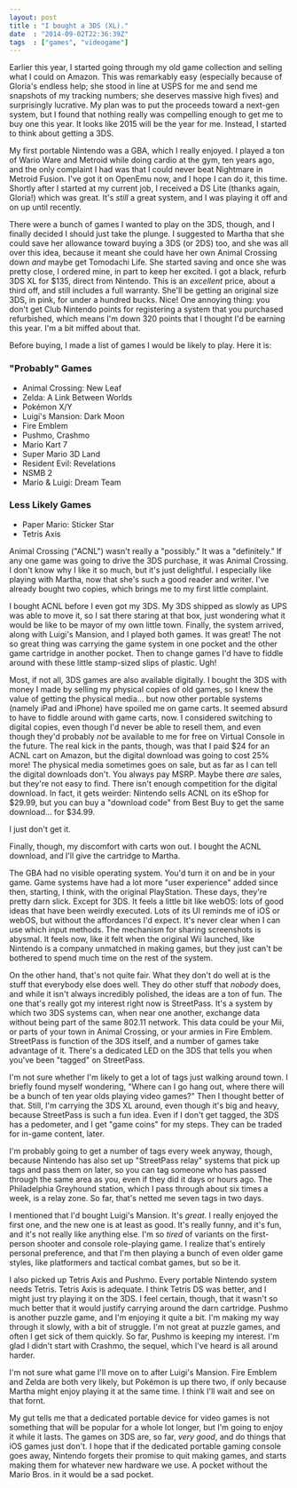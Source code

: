 ```yaml
---
layout: post
title : "I bought a 3DS (XL)."
date  : "2014-09-02T22:36:39Z"
tags  : ["games", "videogame"]
---
```

Earlier this year, I started going through my old game collection and selling
what I could on Amazon.  This was remarkably easy (especially because of
Gloria's endless help; she stood in line at USPS for me and send me snapshots
of my tracking numbers; she deserves massive high fives) and surprisingly
lucrative.  My plan was to put the proceeds toward a next-gen system, but I
found that nothing really was compelling enough to get me to buy one this year.
It looks like 2015 will be the year for me.  Instead, I started to think about
getting a 3DS.

My first portable Nintendo was a GBA, which I really enjoyed.  I played a ton
of Wario Ware and Metroid while doing cardio at the gym, ten years ago, and the
only complaint I had was that I could never beat Nightmare in Metroid Fusion.
I've got it on OpenEmu now, and I hope I can do it, this time.  Shortly after I
started at my current job, I received a DS Lite (thanks again, Gloria!) which
was great.  It's *still* a great system, and I was playing it off and on up
until recently.

There were a bunch of games I wanted to play on the 3DS, though, and I finally
decided I should just take the plunge.  I suggested to Martha that she could
save her allowance toward buying a 3DS (or 2DS) too, and she was all over this
idea, because it meant she could have her own Animal Crossing down *and* maybe
get Tomodachi Life.  She started saving and once she was pretty close, I
ordered mine, in part to keep her excited.  I got a black, refurb 3DS XL for
$135, direct from Nintendo.  This is an *excellent* price, about a third off,
and still includes a full warranty.  She'll be getting an original size 3DS, in
pink, for under a hundred bucks.  Nice!  One annoying thing: you don't get Club
Nintendo points for registering a system that you purchased refurbished, which
means I'm down 320 points that I thought I'd be earning this year.  I'm a bit
miffed about that.

Before buying, I made a list of games I would be likely to play.  Here it is:

### "Probably" Games

* Animal Crossing: New Leaf
* Zelda: A Link Between Worlds
* Pokémon X/Y
* Luigi's Mansion: Dark Moon
* Fire Emblem
* Pushmo, Crashmo
* Mario Kart 7
* Super Mario 3D Land
* Resident Evil: Revelations
* NSMB 2
* Mario & Luigi: Dream Team

### Less Likely Games

* Paper Mario: Sticker Star
* Tetris Axis

Animal Crossing ("ACNL") wasn't really a "possibly."  It was a "definitely."
If any one game was going to drive the 3DS purchase, it was Animal Crossing.  I
don't know why I like it so much, but it's just delightful.  I especially like
playing with Martha, now that she's such a good reader and writer.  I've
already bought two copies, which brings me to my first little complaint.

I bought ACNL before I even got my 3DS.  My 3DS shipped as slowly as UPS was
able to move it, so I sat there staring at that box, just wondering what it
would be like to be mayor of my own little town.  Finally, the system arrived,
along with Luigi's Mansion, and I played both games.  It was great!  The not so
great thing was carrying the game system in one pocket and the other game
cartridge in another pocket.  Then to change games I'd have to fiddle around
with these little stamp-sized slips of plastic.  Ugh!

Most, if not all, 3DS games are also available digitally.  I bought the 3DS
with money I made by selling my physical copies of old games, so I knew the
value of getting the physical media… but now other portable systems (namely
iPad and iPhone) have spoiled me on game carts.  It seemed absurd to have to
fiddle around with game carts, now.  I considered switching to digital copies,
even though I'd never be able to resell them, and even though they'd probably
*not* be available to me for free on Virtual Console in the future.  The real
kick in the pants, though, was that I paid $24 for an ACNL cart on Amazon, but
the digital download was going to cost 25% more!  The physical media sometimes
goes on sale, but as far as I can tell the digital downloads don't.  You always
pay MSRP.  Maybe there *are* sales, but they're not easy to find.  There isn't
enough competition for the digital download.  In fact, it gets weirder:
Nintendo sells ACNL on its eShop for $29.99, but you can buy a "download code"
from Best Buy to get the same download… for $34.99.

I just don't get it.

Finally, though, my discomfort with carts won out.  I bought the ACNL download,
and I'll give the cartridge to Martha.

The GBA had no visible operating system.  You'd turn it on and be in your game.
Game systems have had a lot more "user experience" added since then, starting,
I think, with the original PlayStation.  These days, they're pretty darn slick.
Except for 3DS.  It feels a little bit like webOS: lots of good ideas that have
been weirdly executed.  Lots of its UI reminds me of iOS or webOS, but without
the affordances I'd expect.  It's never clear when I can use which input
methods.  The mechanism for sharing screenshots is abysmal.  It feels now, like
it felt when the original Wii launched, like Nintendo is a company unmatched in
making games, but they just can't be bothered to spend much time on the rest of
the system.

On the other hand, that's not quite fair.  What they don't do well at is the
stuff that everybody else does well.  They do other stuff that *nobody* does,
and while it isn't always incredibly polished, the ideas are a ton of fun.
The one that's really got my interest right now is StreetPass.  It's a system
by which two 3DS systems can, when near one another, exchange data without
being part of the same 802.11 network.  This data could be your Mii, or parts
of your town in Animal Crossing, or your armies in Fire Emblem.  StreetPass is
function of the 3DS itself, and a number of games take advantage of it.
There's a dedicated LED on the 3DS that tells you when you've been "tagged" on
StreetPass.

I'm not sure whether I'm likely to get a lot of tags just walking around town.
I briefly found myself wondering, "Where can I go hang out, where there will be
a bunch of ten year olds playing video games?"  Then I thought better of that.
Still, I'm carrying the 3DS XL around, even though it's big and heavy, because
StreetPass is such a fun idea.  Even if I don't get tagged, the 3DS has a
pedometer, and I get "game coins" for my steps.  They can be traded for in-game
content, later.

I'm probably going to get a number of tags every week anyway, though, because
Nintendo has also set up "StreetPass relay" systems that pick up tags and pass
them on later, so you can tag someone who has passed through the same area as
you, even if they did it days or hours ago.  The Philadelphia Greyhound
station, which I pass through about six times a week, is a relay zone.  So far,
that's netted me seven tags in two days.

I mentioned that I'd bought Luigi's Mansion.  It's *great*.  I really enjoyed
the first one, and the new one is at least as good.  It's really funny, and
it's fun, and it's not really like anything else.  I'm so *tired* of variants
on the first-person shooter and console role-playing game.  I realize that's
entirely personal preference, and that I'm then playing a bunch of even older
game styles, like platformers and tactical combat games, but so be it.

I also picked up Tetris Axis and Pushmo.  Every portable Nintendo system needs
Tetris.  Tetris Axis is adequate.  I think Tetris DS was better, and I might
just try playing it on the 3DS.  I feel certain, though, that it wasn't so much
better that it would justify carrying around the darn cartridge.  Pushmo is
another puzzle game, and I'm enjoying it quite a bit.  I'm making my way
through it slowly, with a bit of struggle.  I'm not great at puzzle games, and
often I get sick of them quickly.  So far, Pushmo is keeping my interest.  I'm
glad I didn't start with Crashmo, the sequel, which I've heard is all around
harder.

I'm not sure what game I'll move on to after Luigi's Mansion.  Fire Emblem and
Zelda are both very likely, but Pokémon is up there two, if only because Martha
might enjoy playing it at the same time.  I think I'll wait and see on that
fornt.

My gut tells me that a dedicated portable device for video games is not
something that will be popular for a whole lot longer, but I'm going to enjoy
it while it lasts.  The games on 3DS are, so far, *very good*, and do things
that iOS games just don't.  I hope that if the dedicated portable gaming
console goes away, Nintendo forgets their promise to quit making games, and
starts making them for whatever new hardware we use.  A pocket without the
Mario Bros. in it would be a sad pocket.

